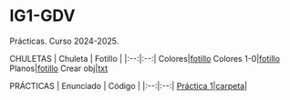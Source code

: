 # IG1-GDV
Prácticas. Curso 2024-2025.

CHULETAS
| Chuleta | Fotillo |
|:--:|:--:|
Colores|[fotillo](https://github.com/nievesag/IG1/blob/main/chuletas/TablaDeColoresHTML-HEX-RGB.jpg)
Colores 1-0|[fotillo](https://github.com/nievesag/IG1/blob/main/chuletas/colores_1.0.jpg)
Planos|[fotillo](https://github.com/nievesag/IG1/blob/main/chuletas/planosa.png)
Crear obj|[txt]()

PRÁCTICAS
| Enunciado | Código |
|:--:|:--:|
[Práctica 1](https://github.com/nievesag/IG1/blob/main/PRACTICA%201/IG_p1.pdf)|[carpeta](https://github.com/nievesag/IG1/tree/main/PRACTICA%201/IGProjects_x64_VS2022)|

